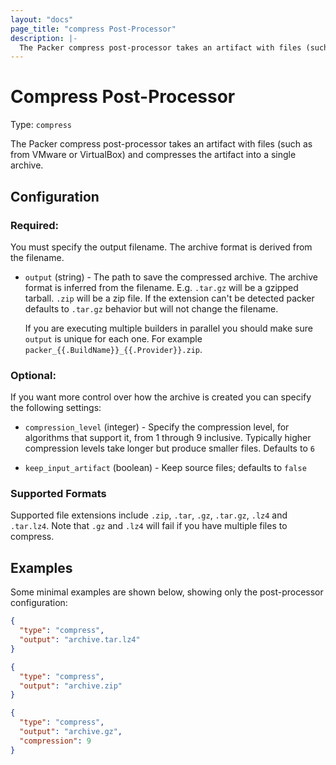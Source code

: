```yaml
---
layout: "docs"
page_title: "compress Post-Processor"
description: |-
  The Packer compress post-processor takes an artifact with files (such as from VMware or VirtualBox) and compresses the artifact into a single archive.
---
```


# Compress Post-Processor

Type: `compress`

The Packer compress post-processor takes an artifact with files (such as from
VMware or VirtualBox) and compresses the artifact into a single archive.

## Configuration

### Required:

You must specify the output filename. The archive format is derived from the filename.

* `output` (string) - The path to save the compressed archive. The archive
  format is inferred from the filename. E.g. `.tar.gz` will be a gzipped
  tarball. `.zip` will be a zip file. If the extension can't be detected packer
  defaults to `.tar.gz` behavior but will not change the filename.

  If you are executing multiple builders in parallel you should make sure
  `output` is unique for each one. For example `packer_{{.BuildName}}_{{.Provider}}.zip`.

### Optional:

If you want more control over how the archive is created you can specify the following settings:

* `compression_level` (integer) - Specify the compression level, for algorithms
  that support it, from 1 through 9 inclusive. Typically higher compression
  levels take longer but produce smaller files. Defaults to `6`

* `keep_input_artifact` (boolean) - Keep source files; defaults to `false`

### Supported Formats

Supported file extensions include `.zip`, `.tar`, `.gz`, `.tar.gz`, `.lz4` and `.tar.lz4`. Note that `.gz` and `.lz4` will fail if you have multiple files to compress.

## Examples

Some minimal examples are shown below, showing only the post-processor configuration:

```json
{
  "type": "compress",
  "output": "archive.tar.lz4"
}
```

```json
{
  "type": "compress",
  "output": "archive.zip"
}
```

```json
{
  "type": "compress",
  "output": "archive.gz",
  "compression": 9
}
```
